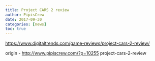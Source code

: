 ```yaml
---
title: Project CARS 2 review
author: PipisCrew
date: 2017-09-30
categories: [news]
toc: true
---
```


https://www.digitaltrends.com/game-reviews/project-cars-2-review/

origin - http://www.pipiscrew.com/?p=10255 project-cars-2-review